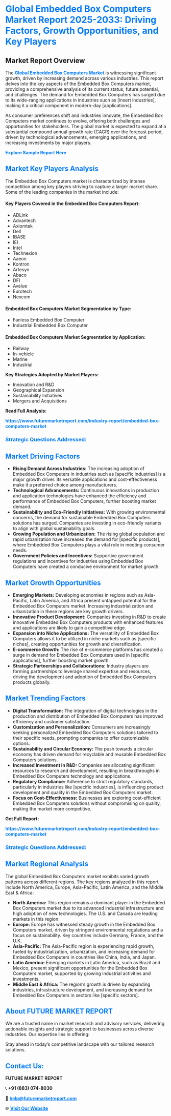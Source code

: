 <h1 style="color: #007BFF;">Global Embedded Box Computers Market Report 2025-2033: Driving Factors, Growth Opportunities, and Key Players</h1>

<section id="overview">
<h2>Market Report Overview</h2>
<p>The <a href="https://www.futuremarketreport.com/industry-report/embedded-box-computers-market" style="color: #007BFF; text-decoration: none;"><strong>Global Embedded Box Computers Market</strong></a> is witnessing significant growth, driven by increasing demand across various industries. This report delves into the key aspects of the Embedded Box Computers market, providing a comprehensive analysis of its current status, future potential, and challenges. The demand for Embedded Box Computers has surged due to its wide-ranging applications in industries such as [insert industries], making it a critical component in modern-day [applications].</p>
<p>As consumer preferences shift and industries innovate, the Embedded Box Computers market continues to evolve, offering both challenges and opportunities for stakeholders. The global market is expected to expand at a substantial compound annual growth rate (CAGR) over the forecast period, driven by technological advancements, emerging applications, and increasing investments by major players.</p>
</section>

<section id="overview">
<p><a href="https://www.futuremarketreport.com/request-sample/reportId=91666" style="color: #007BFF; text-decoration: none;"><strong>Explore Sample Report Here</strong></a></p>
</section>

<section id="key-players">
<h2 style="color: #007BFF;">Market Key Players Analysis</h2>
<p>The Embedded Box Computers market is characterized by intense competition among key players striving to capture a larger market share. Some of the leading companies in the market include:</p>
<h4>Key Players Covered in the Embedded Box Computers Report:</h4>
<ul><li>ADLink</li><li>Advantech</li><li>Axiomtek</li><li>Dell</li><li>IBASE</li><li>IEI</li><li>Intel</li><li>Technexion</li><li>Aaeon</li><li>Kontron</li><li>Artesyn</li><li>Abaco</li><li>DFI</li><li>Avalue</li><li>Eurotech</li><li>Nexcom</li></ul>
<h4>Embedded Box Computers Market Segmentation by Type:</h4>
<ul><li>Fanless Embedded Box Computer</li><li>Industrial Embedded Box Computer</li></ul>

<h4>Embedded Box Computers Market Segmentation by Application:</h4>
<ul><li>Railway</li><li>In-vehicle</li><li>Marine</li><li>Industrial</li></ul>
<p><strong>Key Strategies Adopted by Market Players:</strong></p>
<ul>
<li>Innovation and R&D</li>
<li>Geographical Expansion</li>
<li>Sustainability Initiatives</li>
<li>Mergers and Acquisitions</li>
</ul>
</section>

<section>
<p><strong>Read Full Analysis: </strong></p><a href="https://www.futuremarketreport.com/industry-report/embedded-box-computers-market" style="color: #007BFF; text-decoration: none;"><strong>https://www.futuremarketreport.com/industry-report/embedded-box-computers-market</strong></a>
<h3 style="color: #007BFF;">Strategic Questions Addressed:</h3>
</section>

<section id="driving-factors">
<h2 style="color: #007BFF;">Market Driving Factors</h2>
<ul>
<li><strong>Rising Demand Across Industries:</strong> The increasing adoption of Embedded Box Computers in industries such as [specific industries] is a major growth driver. Its versatile applications and cost-effectiveness make it a preferred choice among manufacturers.</li>
<li><strong>Technological Advancements:</strong> Continuous innovations in production and application technologies have enhanced the efficiency and performance of Embedded Box Computers, further boosting market demand.</li>
<li><strong>Sustainability and Eco-Friendly Initiatives:</strong> With growing environmental concerns, the demand for sustainable Embedded Box Computers solutions has surged. Companies are investing in eco-friendly variants to align with global sustainability goals.</li>
<li><strong>Growing Population and Urbanization:</strong> The rising global population and rapid urbanization have increased the demand for [specific products], where Embedded Box Computers plays a vital role in meeting consumer needs.</li>
<li><strong>Government Policies and Incentives:</strong> Supportive government regulations and incentives for industries using Embedded Box Computers have created a conducive environment for market growth.</li>
</ul>
</section>

<section id="growth-opportunities">
<h2 style="color: #007BFF;">Market Growth Opportunities</h2>
<ul>
<li><strong>Emerging Markets:</strong> Developing economies in regions such as Asia-Pacific, Latin America, and Africa present untapped potential for the Embedded Box Computers market. Increasing industrialization and urbanization in these regions are key growth drivers.</li>
<li><strong>Innovative Product Development:</strong> Companies investing in R&D to create innovative Embedded Box Computers products with enhanced features and applications are likely to gain a competitive edge.</li>
<li><strong>Expansion into Niche Applications:</strong> The versatility of Embedded Box Computers allows it to be utilized in niche markets such as [specific niches], creating opportunities for growth and diversification.</li>
<li><strong>E-commerce Growth:</strong> The rise of e-commerce platforms has created a surge in demand for Embedded Box Computers used in [specific applications], further boosting market growth.</li>
<li><strong>Strategic Partnerships and Collaborations:</strong> Industry players are forming partnerships to leverage shared expertise and resources, driving the development and adoption of Embedded Box Computers products globally.</li>
</ul>
</section>

<section id="trending-factors">
<h2 style="color: #007BFF;">Market Trending Factors</h2>
<ul>
<li><strong>Digital Transformation:</strong> The integration of digital technologies in the production and distribution of Embedded Box Computers has improved efficiency and customer satisfaction.</li>
<li><strong>Customization and Personalization:</strong> Consumers are increasingly seeking personalized Embedded Box Computers solutions tailored to their specific needs, prompting companies to offer customizable options.</li>
<li><strong>Sustainability and Circular Economy:</strong> The push towards a circular economy has driven demand for recyclable and reusable Embedded Box Computers solutions.</li>
<li><strong>Increased Investment in R&D:</strong> Companies are allocating significant resources to research and development, resulting in breakthroughs in Embedded Box Computers technology and applications.</li>
<li><strong>Regulatory Compliance:</strong> Adherence to strict regulatory standards, particularly in industries like [specific industries], is influencing product development and quality in the Embedded Box Computers market.</li>
<li><strong>Focus on Cost-Effectiveness:</strong> Businesses are exploring cost-efficient Embedded Box Computers solutions without compromising on quality, making the market more competitive.</li>
</ul>
</section>

<section>
<p><strong>Get Full Report: </strong></p><a href="https://www.futuremarketreport.com/industry-report/embedded-box-computers-market" style="color: #007BFF; text-decoration: none;"><strong>https://www.futuremarketreport.com/industry-report/embedded-box-computers-market</strong></a>
<h3 style="color: #007BFF;">Strategic Questions Addressed:</h3>
</section>


<section id="regional-analysis">
<h2 style="color: #007BFF;">Market Regional Analysis</h2>
<p>The global Embedded Box Computers market exhibits varied growth patterns across different regions. The key regions analyzed in this report include North America, Europe, Asia-Pacific, Latin America, and the Middle East & Africa:</p>
<ul>
<li><strong>North America:</strong> This region remains a dominant player in the Embedded Box Computers market due to its advanced industrial infrastructure and high adoption of new technologies. The U.S. and Canada are leading markets in this region.</li>
<li><strong>Europe:</strong> Europe has witnessed steady growth in the Embedded Box Computers market, driven by stringent environmental regulations and a focus on sustainability. Key countries include Germany, France, and the U.K.</li>
<li><strong>Asia-Pacific:</strong> The Asia-Pacific region is experiencing rapid growth, fueled by industrialization, urbanization, and increasing demand for Embedded Box Computers in countries like China, India, and Japan.</li>
<li><strong>Latin America:</strong> Emerging markets in Latin America, such as Brazil and Mexico, present significant opportunities for the Embedded Box Computers market, supported by growing industrial activities and investments.</li>
<li><strong>Middle East & Africa:</strong> The region’s growth is driven by expanding industries, infrastructure development, and increasing demand for Embedded Box Computers in sectors like [specific sectors].</li>
</ul>
</section>

<footer>
<h2 style="color: #007BFF;">About FUTURE MARKET REPORT</h2>
<p>We are a trusted name in market research and advisory services, delivering actionable insights and strategic support to businesses across diverse industries. Our expertise lies in offering:</p>

<p>Stay ahead in today’s competitive landscape with our tailored research solutions.</p>

<h2 style="color: #007BFF;">Contact Us:</h2>
<p><strong>FUTURE MARKET REPORT</strong></p>
<p>📞 <strong>+91 (883) 074-8030</strong></p>
<p>📧 <strong><a href="mailto:help@futuremarketreport.com" style="color: #007BFF;">help@futuremarketreport.com</a></strong></p>
<p>🌐 <strong><a href="https://www.futuremarketreport.com/" style="color: #007BFF;">Visit Our Website</a></strong></p>
</footer>